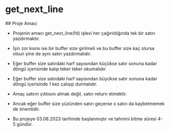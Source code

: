 # get_next_line

## Proje Amacı

- Projenin amacı get_next_line(fd) işlevi her çağırıldığında tek bir satırı yazdırmaktır.

- İşin zor kısmı ise bir buffer size girilmeli ve bu buffer size kaç olursa olsun yine de aynı satırı yazdırmalıdır.

- Eğer buffer size satırdaki harf sayısından küçükse satır sonuna kadar döngü içerisinde kalıp teker teker okumalıdır.

- Eğer buffer size satırdaki harf sayısından büyükse satır sonuna kadar döngü içerisinde 1 kez çalışıp durmalıdır.

- Amaç satırın çıktısını almak değil, satırı return etmektir.

- Ancak eğer buffer size yüzünden satırı geçerse o satırı da kaybetmemek de önemlidir.

- Bu projeye 03.08.2023 tarihinde başlanmıştır ve tahmini bitme süresi 4-5 gündür.